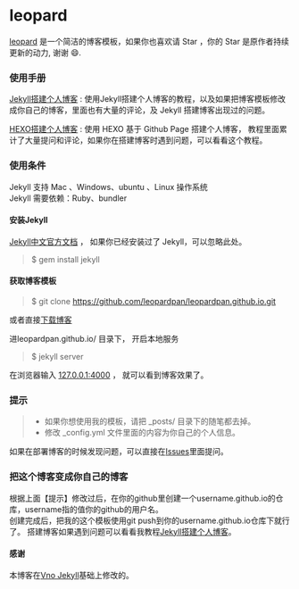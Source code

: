 # leopard

[leopard](http://baixin.io) 是一个简洁的博客模板，如果你也喜欢请 Star ，你的 Star 是原作者持续更新的动力, 谢谢 😄.

### 使用手册

[Jekyll搭建个人博客](https://liuxy0551.github.io/2016/10/jekyll_tutorials/)  :  使用Jekyll搭建个人博客的教程，以及如果把博客模板修改成你自己的博客，里面也有大量的评论，及 Jekyll 搭建博客出现过的问题。

[HEXO搭建个人博客](https://liuxy0551.github.io/2015/08/HEXO-blog/) : 使用 HEXO 基于 Github Page 搭建个人博客， 教程里面累计了大量提问和评论，如果你在搭建博客时遇到问题，可以看看这个教程。 


### 使用条件

Jekyll 支持 Mac 、Windows、ubuntu 、Linux 操作系统                     
Jekyll 需要依赖：Ruby、bundler


#### 安装Jekyll

[Jekyll中文官方文档](http://jekyll.bootcss.com/) ， 如果你已经安装过了 Jekyll，可以忽略此处。

> $ gem install jekyll

#### 获取博客模板

> $ git clone https://github.com/leopardpan/leopardpan.github.io.git

或者直接[下载博客](https://github.com/leopardpan/leopardpan.github.io/archive/master.zip)   

进leopardpan.github.io/ 目录下， 开启本地服务 

> $ jekyll server

在浏览器输入 [127.0.0.1:4000](127.0.0.1:4000) ， 就可以看到博客效果了。


### 提示

>* 如果你想使用我的模板，请把 _posts/ 目录下的随笔都去掉。
>* 修改 _config.yml 文件里面的内容为你自己的个人信息。

如果在部署博客的时候发现问题，可以直接在[Issues](https://github.com/leopardpan/leopardpan.github.io/issues)里面提问。        


### 把这个博客变成你自己的博客

根据上面【提示】修改过后，在你的github里创建一个username.github.io的仓库，username指的值你的github的用户名。      
创建完成后，把我的这个模板使用git push到你的username.github.io仓库下就行了。
搭建博客如果遇到问题可以看看我教程[Jekyll搭建个人博客](http://baixin.io/2016/10/jekyll_tutorials1/)。




#### 感谢   

本博客在[Vno Jekyll](https://github.com/onevcat/vno-jekyll)基础上修改的。  

